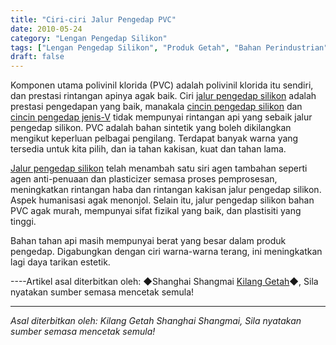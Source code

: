 ```yaml
---
title: "Ciri-ciri Jalur Pengedap PVC"
date: 2010-05-24
category: "Lengan Pengedap Silikon"
tags: ["Lengan Pengedap Silikon", "Produk Getah", "Bahan Perindustrian"]
draft: false
---
```


Komponen utama polivinil klorida (PVC) adalah polivinil klorida itu sendiri, dan prestasi rintangan apinya agak baik. Ciri [jalur pengedap silikon](http://www.smpolymer.com/guijiaomifengtiao/) adalah prestasi pengedapan yang baik, manakala [cincin pengedap silikon](http://www.smpolymer.com/) dan [cincin pengedap jenis-V](http://www.smpolymer.com/) tidak mempunyai rintangan api yang sebaik jalur pengedap silikon. PVC adalah bahan sintetik yang boleh dikilangkan mengikut keperluan pelbagai pengilang. Terdapat banyak warna yang tersedia untuk kita pilih, dan ia tahan kakisan, kuat dan tahan lama.

[Jalur pengedap silikon](http://www.smpolymer.com/guijiaomifengtiao/) telah menambah satu siri agen tambahan seperti agen anti-penuaan dan plasticizer semasa proses pemprosesan, meningkatkan rintangan haba dan rintangan kakisan jalur pengedap silikon. Aspek humanisasi agak menonjol. Selain itu, jalur pengedap silikon bahan PVC agak murah, mempunyai sifat fizikal yang baik, dan plastisiti yang tinggi.

Bahan tahan api masih mempunyai berat yang besar dalam produk pengedap. Digabungkan dengan ciri warna-warna terang, ini meningkatkan lagi daya tarikan estetik.

----Artikel asal diterbitkan oleh: ◆Shanghai Shangmai [Kilang Getah](http://www.smpolymer.com/)◆, Sila nyatakan sumber semasa mencetak semula!

---

*Asal diterbitkan oleh: Kilang Getah Shanghai Shangmai, Sila nyatakan sumber semasa mencetak semula!*